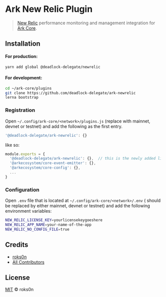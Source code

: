 # Ark New Relic Plugin

> [New Relic](https://newrelic.com) performance monitoring and management integration for [Ark Core](https://github.com/ArkEcosystem/core).

## Installation

#### For production:

`yarn add global @deadlock-delegate/newrelic`

#### For development:


```bash
cd ~/ark-core/plugins
git clone https://github.com/deadlock-delegate/ark-newrelic
lerna bootstrap
```

### Registration

Open `~/.config/ark-core/<network>/plugins.js` (replace <network> with mainnet, devnet or testnet) and add the following as the first entry.

```js
'@deadlock-delegate/ark-newrelic': {}
```

like so:

```js
module.exports = {
  '@deadlock-delegate/ark-newrelic': {},  // this is the newly added line
  '@arkecosystem/core-event-emitter': {},
  '@arkecosystem/core-config': {},
  ...
}
```

### Configuration

Open `.env` file that is located at `~/.config/ark-core/<network>/.env` (<network> should be replaced by either mainnet, devnet or testnet) and add the following environment variables:

```bash
NEW_RELIC_LICENSE_KEY=yourlicensekeygoeshere
NEW_RELIC_APP_NAME=your-name-of-the-app
NEW_RELIC_NO_CONFIG_FILE=true
```

## Credits

- [roks0n](https://github.com/roks0n)
- [All Contributors](../../../../contributors)

## License

[MIT](LICENSE) © roks0n
